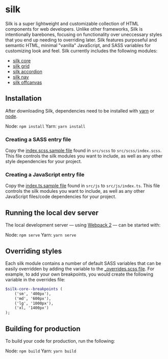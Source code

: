 # silk
Silk is a super lightweight and customizable collection of HTML components for web developers. Unlike other frameworks, Silk is intentionally barebones, focusing on functionality over uneccessary styles that you end up needing to overriding later. Silk features purposeful and semantic HTML, minimal "vanilla" JavaScript, and SASS variables for customizing look and feel. Silk currently includes the following modules:

 - [silk core](https://github.com/nickrigby/silk-core)
 - [silk grid](https://github.com/nickrigby/silk-grid)
 - [silk accordion](https://github.com/nickrigby/silk-accordion)
 - [silk nav](https://github.com/nickrigby/silk-nav)
 - [silk offcanvas](https://github.com/nickrigby/silk-offcanvas)

## Installation
After downloading Silk, dependencies need to be installed with [yarn](https://yarnpkg.com/lang/en/docs/install/) or [node](https://docs.npmjs.com/getting-started/installing-node).

Node: `npm install`
Yarn: `yarn install`

### Creating a SASS entry file
Copy the [index.scss.sample file](src/scss/index.scss.sample) found in `src/scss` to `src/scss/index.scss`. This file controls the silk modules you want to include, as well as any other style dependencies for your project.

### Creating a JavaScript entry file
Copy the [index.ts.sample file](src/js/index.ts.sample) found in `src/js` to `src/js/index.ts`. This file controls the silk modules you want to include, as well as any other JavaScript files/code dependencies for your project.

## Running the local dev server
The local development server — using [Webpack 2](webpack.js.org) — can be started with:

Node: `npm serve`
Yarn: `yarn serve`

## Overriding styles
Each silk module contains a number of default SASS variables that can be easily overridden by adding the variable to the [_overrides.scss file](src/scss/silk/_overrides.scss). For example, to add your own breakpoints, you would create the following variable in the overrides file:

```scss
$silk-core--breakpoints (
    ('sm', '400px'),
    ('md', '600px'),
    ('lg', '1000px'),
    ('xl, '1400px')
);
```

## Building for production
To build your code for production, run the following:

Node: `npm build`
Yarn: `yarn build`
